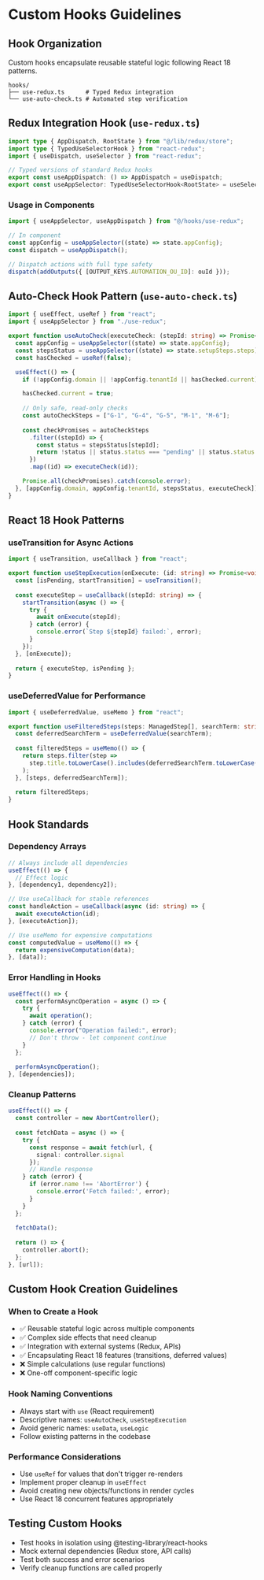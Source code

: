 # Custom Hooks Guidelines

## Hook Organization
Custom hooks encapsulate reusable stateful logic following React 18 patterns.

```
hooks/
├── use-redux.ts      # Typed Redux integration
└── use-auto-check.ts # Automated step verification
```

## Redux Integration Hook (`use-redux.ts`)

```typescript
import type { AppDispatch, RootState } from "@/lib/redux/store";
import type { TypedUseSelectorHook } from "react-redux";
import { useDispatch, useSelector } from "react-redux";

// Typed versions of standard Redux hooks
export const useAppDispatch: () => AppDispatch = useDispatch;
export const useAppSelector: TypedUseSelectorHook<RootState> = useSelector;
```

### Usage in Components
```typescript
import { useAppSelector, useAppDispatch } from "@/hooks/use-redux";

// In component
const appConfig = useAppSelector((state) => state.appConfig);
const dispatch = useAppDispatch();

// Dispatch actions with full type safety
dispatch(addOutputs({ [OUTPUT_KEYS.AUTOMATION_OU_ID]: ouId }));
```

## Auto-Check Hook Pattern (`use-auto-check.ts`)

```typescript
import { useEffect, useRef } from "react";
import { useAppSelector } from "./use-redux";

export function useAutoCheck(executeCheck: (stepId: string) => Promise<void>) {
  const appConfig = useAppSelector((state) => state.appConfig);
  const stepsStatus = useAppSelector((state) => state.setupSteps.steps);
  const hasChecked = useRef(false);

  useEffect(() => {
    if (!appConfig.domain || !appConfig.tenantId || hasChecked.current) return;

    hasChecked.current = true;
    
    // Only safe, read-only checks
    const autoCheckSteps = ["G-1", "G-4", "G-5", "M-1", "M-6"];
    
    const checkPromises = autoCheckSteps
      .filter((stepId) => {
        const status = stepsStatus[stepId];
        return !status || status.status === "pending" || status.status === "failed";
      })
      .map((id) => executeCheck(id));

    Promise.all(checkPromises).catch(console.error);
  }, [appConfig.domain, appConfig.tenantId, stepsStatus, executeCheck]);
}
```

## React 18 Hook Patterns

### useTransition for Async Actions
```typescript
import { useTransition, useCallback } from "react";

export function useStepExecution(onExecute: (id: string) => Promise<void>) {
  const [isPending, startTransition] = useTransition();
  
  const executeStep = useCallback((stepId: string) => {
    startTransition(async () => {
      try {
        await onExecute(stepId);
      } catch (error) {
        console.error(`Step ${stepId} failed:`, error);
      }
    });
  }, [onExecute]);
  
  return { executeStep, isPending };
}
```

### useDeferredValue for Performance
```typescript
import { useDeferredValue, useMemo } from "react";

export function useFilteredSteps(steps: ManagedStep[], searchTerm: string) {
  const deferredSearchTerm = useDeferredValue(searchTerm);
  
  const filteredSteps = useMemo(() => {
    return steps.filter(step => 
      step.title.toLowerCase().includes(deferredSearchTerm.toLowerCase())
    );
  }, [steps, deferredSearchTerm]);
  
  return filteredSteps;
}
```

## Hook Standards

### Dependency Arrays
```typescript
// Always include all dependencies
useEffect(() => {
  // Effect logic
}, [dependency1, dependency2]);

// Use useCallback for stable references
const handleAction = useCallback(async (id: string) => {
  await executeAction(id);
}, [executeAction]);

// Use useMemo for expensive computations
const computedValue = useMemo(() => {
  return expensiveComputation(data);
}, [data]);
```

### Error Handling in Hooks
```typescript
useEffect(() => {
  const performAsyncOperation = async () => {
    try {
      await operation();
    } catch (error) {
      console.error("Operation failed:", error);
      // Don't throw - let component continue
    }
  };
  
  performAsyncOperation();
}, [dependencies]);
```

### Cleanup Patterns
```typescript
useEffect(() => {
  const controller = new AbortController();
  
  const fetchData = async () => {
    try {
      const response = await fetch(url, { 
        signal: controller.signal 
      });
      // Handle response
    } catch (error) {
      if (error.name !== 'AbortError') {
        console.error('Fetch failed:', error);
      }
    }
  };
  
  fetchData();
  
  return () => {
    controller.abort();
  };
}, [url]);
```

## Custom Hook Creation Guidelines

### When to Create a Hook
- ✅ Reusable stateful logic across multiple components
- ✅ Complex side effects that need cleanup
- ✅ Integration with external systems (Redux, APIs)
- ✅ Encapsulating React 18 features (transitions, deferred values)
- ❌ Simple calculations (use regular functions)
- ❌ One-off component-specific logic

### Hook Naming Conventions
- Always start with `use` (React requirement)
- Descriptive names: `useAutoCheck`, `useStepExecution`
- Avoid generic names: `useData`, `useLogic`
- Follow existing patterns in the codebase

### Performance Considerations
- Use `useRef` for values that don't trigger re-renders
- Implement proper cleanup in `useEffect`
- Avoid creating new objects/functions in render cycles
- Use React 18 concurrent features appropriately

## Testing Custom Hooks
- Test hooks in isolation using @testing-library/react-hooks
- Mock external dependencies (Redux store, API calls)
- Test both success and error scenarios
- Verify cleanup functions are called properly
